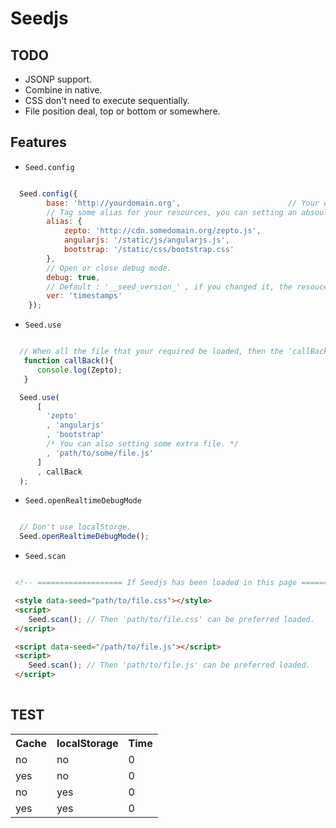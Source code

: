 # Seedjs

## TODO
- JSONP support.
- Combine in native.
- CSS don't need to execute sequentially.
- File position deal, top or bottom or somewhere.

## Features

- `Seed.config`

```js

  Seed.config({
        base: 'http://yourdomain.org',                        // Your domain
        // Tag some alias for your resources, you can setting an absoultly path into it.
        alias: {                                              
            zepto: 'http://cdn.somedomain.org/zepto.js',
            angularjs: '/static/js/angularjs.js',
            bootstrap: '/static/css/bootstrap.css'
        },
        // Open or close debug mode.
        debug: true,
        // Default : '__seed_version_' , if you changed it, the resouces in localStorge will be updated.
        ver: 'timestamps'
    });


```

- `Seed.use`

```js

  // When all the file that your required be loaded, then the 'callBack' function can be used.
   function callBack(){
      console.log(Zepto);
   }

  Seed.use(
      [
        'zepto'
        , 'angularjs'
        , 'bootstrap'
        /* You can also setting some extra file. */
        , 'path/to/some/file.js' 
      ]
      , callBack
  );

```

- `Seed.openRealtimeDebugMode`

```js

  // Don't use localStorge.
  Seed.openRealtimeDebugMode();


```

- `Seed.scan`

```html

 <!-- =================== If Seedjs has been loaded in this page =================== -->

 <style data-seed="path/to/file.css"></style>
 <script>
    Seed.scan(); // Then 'path/to/file.css' can be preferred loaded.
 </script>

 <script data-seed="/path/to/file.js"></script>
 <script>
    Seed.scan(); // Then 'path/to/file.js' can be preferred loaded.
 </script>
 


```

## TEST

<table>
  <tr>
    <th> Cache </th>
    <th> localStorage </th>
    <th> Time </th>
  </tr>
  <tr>
    <td> no </td>
    <td> no </td>
    <td> 0 </td>
  </tr>
  <tr>
    <td> yes </td>
    <td> no </td>
    <td> 0 </td>
  </tr>
  <tr>
    <td> no </td>
    <td> yes </td>
    <td> 0 </td>
  </tr>
  <tr>
    <td> yes </td>
    <td> yes </td>
    <td> 0 </td>
  </tr>
</table>




